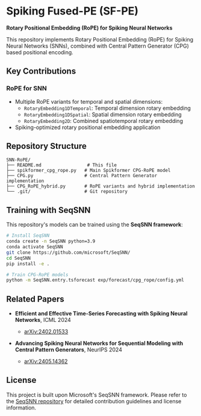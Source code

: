 # Spiking Fused-PE (SF-PE)

**Rotary Positional Embedding (RoPE) for Spiking Neural Networks**

This repository implements Rotary Positional Embedding (RoPE) for Spiking Neural Networks (SNNs), combined with Central Pattern Generator (CPG) based positional encoding.

## Key Contributions

### RoPE for SNN
- Multiple RoPE variants for temporal and spatial dimensions:
  - `RotaryEmbedding1DTemporal`: Temporal dimension rotary embedding
  - `RotaryEmbedding1DSpatial`: Spatial dimension rotary embedding  
  - `RotaryEmbedding2D`: Combined spatiotemporal rotary embedding
- Spiking-optimized rotary positional embedding application

## Repository Structure

```
SNN-RoPE/
├── README.md                 # This file
├── spikformer_cpg_rope.py   # Main Spikformer CPG-RoPE model
├── CPG.py                   # Central Pattern Generator implementation
├── CPG_RoPE_hybrid.py       # RoPE variants and hybrid implementation
└── .git/                    # Git repository
```

## Training with SeqSNN

This repository's models can be trained using the **SeqSNN framework**:

```bash
# Install SeqSNN
conda create -n SeqSNN python=3.9
conda activate SeqSNN
git clone https://github.com/microsoft/SeqSNN/
cd SeqSNN
pip install -e .

# Train CPG-RoPE models
python -m SeqSNN.entry.tsforecast exp/forecast/cpg_rope/config.yml
```

## Related Papers

* **Efficient and Effective Time-Series Forecasting with Spiking Neural Networks**, ICML 2024
  - [arXiv:2402.01533](https://arxiv.org/pdf/2402.01533)
  
* **Advancing Spiking Neural Networks for Sequential Modeling with Central Pattern Generators**, NeurIPS 2024  
  - [arXiv:2405.14362](https://arxiv.org/pdf/2405.14362)

## License

This project is built upon Microsoft's SeqSNN framework. Please refer to the [SeqSNN repository](https://github.com/microsoft/SeqSNN/) for detailed contribution guidelines and license information.
